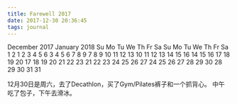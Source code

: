 ```yaml
---
title: Farewell 2017
date: 2017-12-30 20:36:45
tags: journal
---
```



   December 2017          January 2018
Su Mo Tu We Th Fr Sa  Su Mo Tu We Th Fr Sa
                1  2      1  2  3  4  5  6
 3  4  5  6  7  8  9   7  8  9 10 11 12 13
10 11 12 13 14 15 16  14 15 16 17 18 19 20
17 18 19 20 21 22 23  21 22 23 24 25 26 27
24 25 26 27 28 29 30  28 29 30 31
31

12月30日是周六，去了Decathlon，买了Gym/Pilates裤子和一个抓背心。
中午吃了包子，下午去滑冰。


